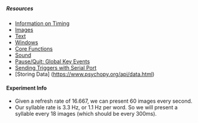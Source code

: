 ##### Resources
- [Information on Timing](https://www.psychopy.org/general/timing/timing.html)
- [Images](https://www.psychopy.org/api/visual/imagestim.html#psychopy.visual.ImageStim)
- [Text](https://www.psychopy.org/api/visual/textbox.html#psychopy.visual.TextBox)
- [Windows](https://www.psychopy.org/api/visual/window.html#psychopy.visual.Window)
- [Core Functions](https://www.psychopy.org/api/core.html)
- [Sound](https://www.psychopy.org/api/sound.html)
- [Pause/Quit: Global Key Events](https://www.psychopy.org/coder/globalKeys.html#adding-a-global-event-key-simple)
- [Sending Triggers with Serial Port](https://pyserial.readthedocs.io/en/latest/)
- [Storing Data] (https://www.psychopy.org/api/data.html)

#### Experiment Info
- Given a refresh rate of 16.667, we can present 60 images every second.
- Our syllable rate is 3.3 Hz, or 1.1 Hz per word. So we will present a syllable every 18 images (which should be every 300ms).

